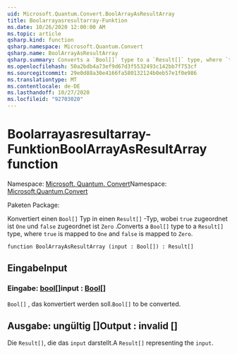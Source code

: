 ```yaml
---
uid: Microsoft.Quantum.Convert.BoolArrayAsResultArray
title: Boolarrayasresultarray-Funktion
ms.date: 10/26/2020 12:00:00 AM
ms.topic: article
qsharp.kind: function
qsharp.namespace: Microsoft.Quantum.Convert
qsharp.name: BoolArrayAsResultArray
qsharp.summary: Converts a `Bool[]` type to a `Result[]` type, where `true` is mapped to `One` and `false` is mapped to `Zero`.
ms.openlocfilehash: 50a2bdb4a73ef9d67d3f5532493c142bb7f753cf
ms.sourcegitcommit: 29e0d88a30e4166fa580132124b0eb57e1f0e986
ms.translationtype: MT
ms.contentlocale: de-DE
ms.lasthandoff: 10/27/2020
ms.locfileid: "92703020"
---
```

# <a name="boolarrayasresultarray-function"></a><span data-ttu-id="e6f9d-102">Boolarrayasresultarray-Funktion</span><span class="sxs-lookup"><span data-stu-id="e6f9d-102">BoolArrayAsResultArray function</span></span>

<span data-ttu-id="e6f9d-103">Namespace: [Microsoft. Quantum. Convert](xref:Microsoft.Quantum.Convert)</span><span class="sxs-lookup"><span data-stu-id="e6f9d-103">Namespace: [Microsoft.Quantum.Convert](xref:Microsoft.Quantum.Convert)</span></span>

<span data-ttu-id="e6f9d-104">Paketen [](https://nuget.org/packages/)</span><span class="sxs-lookup"><span data-stu-id="e6f9d-104">Package: [](https://nuget.org/packages/)</span></span>


<span data-ttu-id="e6f9d-105">Konvertiert einen `Bool[]` Typ in einen `Result[]` -Typ, wobei `true` zugeordnet ist `One` und `false` zugeordnet ist `Zero` .</span><span class="sxs-lookup"><span data-stu-id="e6f9d-105">Converts a `Bool[]` type to a `Result[]` type, where `true` is mapped to `One` and `false` is mapped to `Zero`.</span></span>

```qsharp
function BoolArrayAsResultArray (input : Bool[]) : Result[]
```


## <a name="input"></a><span data-ttu-id="e6f9d-106">Eingabe</span><span class="sxs-lookup"><span data-stu-id="e6f9d-106">Input</span></span>

### <a name="input--bool"></a><span data-ttu-id="e6f9d-107">Eingabe: [bool](xref:microsoft.quantum.lang-ref.bool)[]</span><span class="sxs-lookup"><span data-stu-id="e6f9d-107">input : [Bool](xref:microsoft.quantum.lang-ref.bool)[]</span></span>

<span data-ttu-id="e6f9d-108">`Bool[]` , das konvertiert werden soll.</span><span class="sxs-lookup"><span data-stu-id="e6f9d-108">`Bool[]` to be converted.</span></span>



## <a name="output--__invalidresult__"></a><span data-ttu-id="e6f9d-109">Ausgabe: __ungültig <Result>__ []</span><span class="sxs-lookup"><span data-stu-id="e6f9d-109">Output : __invalid<Result>__ []</span></span>

<span data-ttu-id="e6f9d-110">Die `Result[]`, die das `input` darstellt.</span><span class="sxs-lookup"><span data-stu-id="e6f9d-110">A `Result[]` representing the `input`.</span></span>